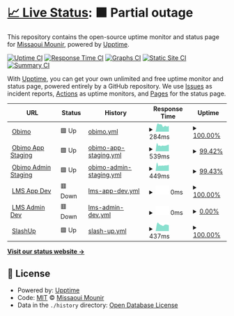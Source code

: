 # [📈 Live Status](https://blastillroid.github.io/slashuptime): <!--live status--> **🟧 Partial outage**

This repository contains the open-source uptime monitor and status page for [Missaoui Mounir](https://blastillroid.github.io/slashuptime), powered by [Upptime](https://github.com/upptime/upptime).

[![Uptime CI](https://github.com/blastillroid/slashuptime/workflows/Uptime%20CI/badge.svg)](https://github.com/blastillroid/slashuptime/actions?query=workflow%3A%22Uptime+CI%22)
[![Response Time CI](https://github.com/blastillroid/slashuptime/workflows/Response%20Time%20CI/badge.svg)](https://github.com/blastillroid/slashuptime/actions?query=workflow%3A%22Response+Time+CI%22)
[![Graphs CI](https://github.com/blastillroid/slashuptime/workflows/Graphs%20CI/badge.svg)](https://github.com/blastillroid/slashuptime/actions?query=workflow%3A%22Graphs+CI%22)
[![Static Site CI](https://github.com/blastillroid/slashuptime/workflows/Static%20Site%20CI/badge.svg)](https://github.com/blastillroid/slashuptime/actions?query=workflow%3A%22Static+Site+CI%22)
[![Summary CI](https://github.com/blastillroid/slashuptime/workflows/Summary%20CI/badge.svg)](https://github.com/blastillroid/slashuptime/actions?query=workflow%3A%22Summary+CI%22)

With [Upptime](https://upptime.js.org), you can get your own unlimited and free uptime monitor and status page, powered entirely by a GitHub repository. We use [Issues](https://github.com/blastillroid/slashuptime/issues) as incident reports, [Actions](https://github.com/blastillroid/slashuptime/actions) as uptime monitors, and [Pages](https://blastillroid.github.io/slashuptime) for the status page.

<!--start: status pages-->
<!-- This summary is generated by Upptime (https://github.com/upptime/upptime) -->
<!-- Do not edit this manually, your changes will be overwritten -->
<!-- prettier-ignore -->
| URL | Status | History | Response Time | Uptime |
| --- | ------ | ------- | ------------- | ------ |
| <img alt="" src="https://favicons.githubusercontent.com/obimo.io" height="13"> [Obimo](https://obimo.io) | 🟩 Up | [obimo.yml](https://github.com/BlastillROID/slashuptime/commits/HEAD/history/obimo.yml) | <details><summary><img alt="Response time graph" src="./graphs/obimo/response-time-week.png" height="20"> 284ms</summary><br><a href="https://upptime.slashup.studio/history/obimo"><img alt="Response time 347" src="https://img.shields.io/endpoint?url=https%3A%2F%2Fraw.githubusercontent.com%2FBlastillROID%2Fslashuptime%2FHEAD%2Fapi%2Fobimo%2Fresponse-time.json"></a><br><a href="https://upptime.slashup.studio/history/obimo"><img alt="24-hour response time 256" src="https://img.shields.io/endpoint?url=https%3A%2F%2Fraw.githubusercontent.com%2FBlastillROID%2Fslashuptime%2FHEAD%2Fapi%2Fobimo%2Fresponse-time-day.json"></a><br><a href="https://upptime.slashup.studio/history/obimo"><img alt="7-day response time 284" src="https://img.shields.io/endpoint?url=https%3A%2F%2Fraw.githubusercontent.com%2FBlastillROID%2Fslashuptime%2FHEAD%2Fapi%2Fobimo%2Fresponse-time-week.json"></a><br><a href="https://upptime.slashup.studio/history/obimo"><img alt="30-day response time 273" src="https://img.shields.io/endpoint?url=https%3A%2F%2Fraw.githubusercontent.com%2FBlastillROID%2Fslashuptime%2FHEAD%2Fapi%2Fobimo%2Fresponse-time-month.json"></a><br><a href="https://upptime.slashup.studio/history/obimo"><img alt="1-year response time 347" src="https://img.shields.io/endpoint?url=https%3A%2F%2Fraw.githubusercontent.com%2FBlastillROID%2Fslashuptime%2FHEAD%2Fapi%2Fobimo%2Fresponse-time-year.json"></a></details> | <details><summary><a href="https://upptime.slashup.studio/history/obimo">100.00%</a></summary><a href="https://upptime.slashup.studio/history/obimo"><img alt="All-time uptime 99.98%" src="https://img.shields.io/endpoint?url=https%3A%2F%2Fraw.githubusercontent.com%2FBlastillROID%2Fslashuptime%2FHEAD%2Fapi%2Fobimo%2Fuptime.json"></a><br><a href="https://upptime.slashup.studio/history/obimo"><img alt="24-hour uptime 100.00%" src="https://img.shields.io/endpoint?url=https%3A%2F%2Fraw.githubusercontent.com%2FBlastillROID%2Fslashuptime%2FHEAD%2Fapi%2Fobimo%2Fuptime-day.json"></a><br><a href="https://upptime.slashup.studio/history/obimo"><img alt="7-day uptime 100.00%" src="https://img.shields.io/endpoint?url=https%3A%2F%2Fraw.githubusercontent.com%2FBlastillROID%2Fslashuptime%2FHEAD%2Fapi%2Fobimo%2Fuptime-week.json"></a><br><a href="https://upptime.slashup.studio/history/obimo"><img alt="30-day uptime 99.95%" src="https://img.shields.io/endpoint?url=https%3A%2F%2Fraw.githubusercontent.com%2FBlastillROID%2Fslashuptime%2FHEAD%2Fapi%2Fobimo%2Fuptime-month.json"></a><br><a href="https://upptime.slashup.studio/history/obimo"><img alt="1-year uptime 99.98%" src="https://img.shields.io/endpoint?url=https%3A%2F%2Fraw.githubusercontent.com%2FBlastillROID%2Fslashuptime%2FHEAD%2Fapi%2Fobimo%2Fuptime-year.json"></a></details>
| <img alt="" src="https://favicons.githubusercontent.com/app.uat.obimo.io" height="13"> [Obimo App Staging](https://app.uat.obimo.io) | 🟩 Up | [obimo-app-staging.yml](https://github.com/BlastillROID/slashuptime/commits/HEAD/history/obimo-app-staging.yml) | <details><summary><img alt="Response time graph" src="./graphs/obimo-app-staging/response-time-week.png" height="20"> 539ms</summary><br><a href="https://upptime.slashup.studio/history/obimo-app-staging"><img alt="Response time 486" src="https://img.shields.io/endpoint?url=https%3A%2F%2Fraw.githubusercontent.com%2FBlastillROID%2Fslashuptime%2FHEAD%2Fapi%2Fobimo-app-staging%2Fresponse-time.json"></a><br><a href="https://upptime.slashup.studio/history/obimo-app-staging"><img alt="24-hour response time 607" src="https://img.shields.io/endpoint?url=https%3A%2F%2Fraw.githubusercontent.com%2FBlastillROID%2Fslashuptime%2FHEAD%2Fapi%2Fobimo-app-staging%2Fresponse-time-day.json"></a><br><a href="https://upptime.slashup.studio/history/obimo-app-staging"><img alt="7-day response time 539" src="https://img.shields.io/endpoint?url=https%3A%2F%2Fraw.githubusercontent.com%2FBlastillROID%2Fslashuptime%2FHEAD%2Fapi%2Fobimo-app-staging%2Fresponse-time-week.json"></a><br><a href="https://upptime.slashup.studio/history/obimo-app-staging"><img alt="30-day response time 494" src="https://img.shields.io/endpoint?url=https%3A%2F%2Fraw.githubusercontent.com%2FBlastillROID%2Fslashuptime%2FHEAD%2Fapi%2Fobimo-app-staging%2Fresponse-time-month.json"></a><br><a href="https://upptime.slashup.studio/history/obimo-app-staging"><img alt="1-year response time 486" src="https://img.shields.io/endpoint?url=https%3A%2F%2Fraw.githubusercontent.com%2FBlastillROID%2Fslashuptime%2FHEAD%2Fapi%2Fobimo-app-staging%2Fresponse-time-year.json"></a></details> | <details><summary><a href="https://upptime.slashup.studio/history/obimo-app-staging">99.42%</a></summary><a href="https://upptime.slashup.studio/history/obimo-app-staging"><img alt="All-time uptime 99.97%" src="https://img.shields.io/endpoint?url=https%3A%2F%2Fraw.githubusercontent.com%2FBlastillROID%2Fslashuptime%2FHEAD%2Fapi%2Fobimo-app-staging%2Fuptime.json"></a><br><a href="https://upptime.slashup.studio/history/obimo-app-staging"><img alt="24-hour uptime 97.16%" src="https://img.shields.io/endpoint?url=https%3A%2F%2Fraw.githubusercontent.com%2FBlastillROID%2Fslashuptime%2FHEAD%2Fapi%2Fobimo-app-staging%2Fuptime-day.json"></a><br><a href="https://upptime.slashup.studio/history/obimo-app-staging"><img alt="7-day uptime 99.42%" src="https://img.shields.io/endpoint?url=https%3A%2F%2Fraw.githubusercontent.com%2FBlastillROID%2Fslashuptime%2FHEAD%2Fapi%2Fobimo-app-staging%2Fuptime-week.json"></a><br><a href="https://upptime.slashup.studio/history/obimo-app-staging"><img alt="30-day uptime 99.87%" src="https://img.shields.io/endpoint?url=https%3A%2F%2Fraw.githubusercontent.com%2FBlastillROID%2Fslashuptime%2FHEAD%2Fapi%2Fobimo-app-staging%2Fuptime-month.json"></a><br><a href="https://upptime.slashup.studio/history/obimo-app-staging"><img alt="1-year uptime 99.97%" src="https://img.shields.io/endpoint?url=https%3A%2F%2Fraw.githubusercontent.com%2FBlastillROID%2Fslashuptime%2FHEAD%2Fapi%2Fobimo-app-staging%2Fuptime-year.json"></a></details>
| <img alt="" src="https://favicons.githubusercontent.com/admin.uat.obimo.io" height="13"> [Obimo Admin Staging](https://admin.uat.obimo.io) | 🟩 Up | [obimo-admin-staging.yml](https://github.com/BlastillROID/slashuptime/commits/HEAD/history/obimo-admin-staging.yml) | <details><summary><img alt="Response time graph" src="./graphs/obimo-admin-staging/response-time-week.png" height="20"> 449ms</summary><br><a href="https://upptime.slashup.studio/history/obimo-admin-staging"><img alt="Response time 457" src="https://img.shields.io/endpoint?url=https%3A%2F%2Fraw.githubusercontent.com%2FBlastillROID%2Fslashuptime%2FHEAD%2Fapi%2Fobimo-admin-staging%2Fresponse-time.json"></a><br><a href="https://upptime.slashup.studio/history/obimo-admin-staging"><img alt="24-hour response time 461" src="https://img.shields.io/endpoint?url=https%3A%2F%2Fraw.githubusercontent.com%2FBlastillROID%2Fslashuptime%2FHEAD%2Fapi%2Fobimo-admin-staging%2Fresponse-time-day.json"></a><br><a href="https://upptime.slashup.studio/history/obimo-admin-staging"><img alt="7-day response time 449" src="https://img.shields.io/endpoint?url=https%3A%2F%2Fraw.githubusercontent.com%2FBlastillROID%2Fslashuptime%2FHEAD%2Fapi%2Fobimo-admin-staging%2Fresponse-time-week.json"></a><br><a href="https://upptime.slashup.studio/history/obimo-admin-staging"><img alt="30-day response time 442" src="https://img.shields.io/endpoint?url=https%3A%2F%2Fraw.githubusercontent.com%2FBlastillROID%2Fslashuptime%2FHEAD%2Fapi%2Fobimo-admin-staging%2Fresponse-time-month.json"></a><br><a href="https://upptime.slashup.studio/history/obimo-admin-staging"><img alt="1-year response time 457" src="https://img.shields.io/endpoint?url=https%3A%2F%2Fraw.githubusercontent.com%2FBlastillROID%2Fslashuptime%2FHEAD%2Fapi%2Fobimo-admin-staging%2Fresponse-time-year.json"></a></details> | <details><summary><a href="https://upptime.slashup.studio/history/obimo-admin-staging">99.43%</a></summary><a href="https://upptime.slashup.studio/history/obimo-admin-staging"><img alt="All-time uptime 99.97%" src="https://img.shields.io/endpoint?url=https%3A%2F%2Fraw.githubusercontent.com%2FBlastillROID%2Fslashuptime%2FHEAD%2Fapi%2Fobimo-admin-staging%2Fuptime.json"></a><br><a href="https://upptime.slashup.studio/history/obimo-admin-staging"><img alt="24-hour uptime 97.16%" src="https://img.shields.io/endpoint?url=https%3A%2F%2Fraw.githubusercontent.com%2FBlastillROID%2Fslashuptime%2FHEAD%2Fapi%2Fobimo-admin-staging%2Fuptime-day.json"></a><br><a href="https://upptime.slashup.studio/history/obimo-admin-staging"><img alt="7-day uptime 99.43%" src="https://img.shields.io/endpoint?url=https%3A%2F%2Fraw.githubusercontent.com%2FBlastillROID%2Fslashuptime%2FHEAD%2Fapi%2Fobimo-admin-staging%2Fuptime-week.json"></a><br><a href="https://upptime.slashup.studio/history/obimo-admin-staging"><img alt="30-day uptime 99.87%" src="https://img.shields.io/endpoint?url=https%3A%2F%2Fraw.githubusercontent.com%2FBlastillROID%2Fslashuptime%2FHEAD%2Fapi%2Fobimo-admin-staging%2Fuptime-month.json"></a><br><a href="https://upptime.slashup.studio/history/obimo-admin-staging"><img alt="1-year uptime 99.97%" src="https://img.shields.io/endpoint?url=https%3A%2F%2Fraw.githubusercontent.com%2FBlastillROID%2Fslashuptime%2FHEAD%2Fapi%2Fobimo-admin-staging%2Fuptime-year.json"></a></details>
| <img alt="" src="https://favicons.githubusercontent.com/app.dev.lms.slashup.studio" height="13"> [LMS App Dev](https://app.dev.lms.slashup.studio) | 🟥 Down | [lms-app-dev.yml](https://github.com/BlastillROID/slashuptime/commits/HEAD/history/lms-app-dev.yml) | <details><summary><img alt="Response time graph" src="./graphs/lms-app-dev/response-time-week.png" height="20"> 0ms</summary><br><a href="https://upptime.slashup.studio/history/lms-app-dev"><img alt="Response time 415" src="https://img.shields.io/endpoint?url=https%3A%2F%2Fraw.githubusercontent.com%2FBlastillROID%2Fslashuptime%2FHEAD%2Fapi%2Flms-app-dev%2Fresponse-time.json"></a><br><a href="https://upptime.slashup.studio/history/lms-app-dev"><img alt="24-hour response time 0" src="https://img.shields.io/endpoint?url=https%3A%2F%2Fraw.githubusercontent.com%2FBlastillROID%2Fslashuptime%2FHEAD%2Fapi%2Flms-app-dev%2Fresponse-time-day.json"></a><br><a href="https://upptime.slashup.studio/history/lms-app-dev"><img alt="7-day response time 0" src="https://img.shields.io/endpoint?url=https%3A%2F%2Fraw.githubusercontent.com%2FBlastillROID%2Fslashuptime%2FHEAD%2Fapi%2Flms-app-dev%2Fresponse-time-week.json"></a><br><a href="https://upptime.slashup.studio/history/lms-app-dev"><img alt="30-day response time 0" src="https://img.shields.io/endpoint?url=https%3A%2F%2Fraw.githubusercontent.com%2FBlastillROID%2Fslashuptime%2FHEAD%2Fapi%2Flms-app-dev%2Fresponse-time-month.json"></a><br><a href="https://upptime.slashup.studio/history/lms-app-dev"><img alt="1-year response time 415" src="https://img.shields.io/endpoint?url=https%3A%2F%2Fraw.githubusercontent.com%2FBlastillROID%2Fslashuptime%2FHEAD%2Fapi%2Flms-app-dev%2Fresponse-time-year.json"></a></details> | <details><summary><a href="https://upptime.slashup.studio/history/lms-app-dev">100.00%</a></summary><a href="https://upptime.slashup.studio/history/lms-app-dev"><img alt="All-time uptime 100.00%" src="https://img.shields.io/endpoint?url=https%3A%2F%2Fraw.githubusercontent.com%2FBlastillROID%2Fslashuptime%2FHEAD%2Fapi%2Flms-app-dev%2Fuptime.json"></a><br><a href="https://upptime.slashup.studio/history/lms-app-dev"><img alt="24-hour uptime 100.00%" src="https://img.shields.io/endpoint?url=https%3A%2F%2Fraw.githubusercontent.com%2FBlastillROID%2Fslashuptime%2FHEAD%2Fapi%2Flms-app-dev%2Fuptime-day.json"></a><br><a href="https://upptime.slashup.studio/history/lms-app-dev"><img alt="7-day uptime 100.00%" src="https://img.shields.io/endpoint?url=https%3A%2F%2Fraw.githubusercontent.com%2FBlastillROID%2Fslashuptime%2FHEAD%2Fapi%2Flms-app-dev%2Fuptime-week.json"></a><br><a href="https://upptime.slashup.studio/history/lms-app-dev"><img alt="30-day uptime 100.00%" src="https://img.shields.io/endpoint?url=https%3A%2F%2Fraw.githubusercontent.com%2FBlastillROID%2Fslashuptime%2FHEAD%2Fapi%2Flms-app-dev%2Fuptime-month.json"></a><br><a href="https://upptime.slashup.studio/history/lms-app-dev"><img alt="1-year uptime 100.00%" src="https://img.shields.io/endpoint?url=https%3A%2F%2Fraw.githubusercontent.com%2FBlastillROID%2Fslashuptime%2FHEAD%2Fapi%2Flms-app-dev%2Fuptime-year.json"></a></details>
| <img alt="" src="https://favicons.githubusercontent.com/admin.dev.lms.slashup.studio" height="13"> [LMS Admin Dev](https://admin.dev.lms.slashup.studio) | 🟥 Down | [lms-admin-dev.yml](https://github.com/BlastillROID/slashuptime/commits/HEAD/history/lms-admin-dev.yml) | <details><summary><img alt="Response time graph" src="./graphs/lms-admin-dev/response-time-week.png" height="20"> 0ms</summary><br><a href="https://upptime.slashup.studio/history/lms-admin-dev"><img alt="Response time 417" src="https://img.shields.io/endpoint?url=https%3A%2F%2Fraw.githubusercontent.com%2FBlastillROID%2Fslashuptime%2FHEAD%2Fapi%2Flms-admin-dev%2Fresponse-time.json"></a><br><a href="https://upptime.slashup.studio/history/lms-admin-dev"><img alt="24-hour response time 0" src="https://img.shields.io/endpoint?url=https%3A%2F%2Fraw.githubusercontent.com%2FBlastillROID%2Fslashuptime%2FHEAD%2Fapi%2Flms-admin-dev%2Fresponse-time-day.json"></a><br><a href="https://upptime.slashup.studio/history/lms-admin-dev"><img alt="7-day response time 0" src="https://img.shields.io/endpoint?url=https%3A%2F%2Fraw.githubusercontent.com%2FBlastillROID%2Fslashuptime%2FHEAD%2Fapi%2Flms-admin-dev%2Fresponse-time-week.json"></a><br><a href="https://upptime.slashup.studio/history/lms-admin-dev"><img alt="30-day response time 0" src="https://img.shields.io/endpoint?url=https%3A%2F%2Fraw.githubusercontent.com%2FBlastillROID%2Fslashuptime%2FHEAD%2Fapi%2Flms-admin-dev%2Fresponse-time-month.json"></a><br><a href="https://upptime.slashup.studio/history/lms-admin-dev"><img alt="1-year response time 417" src="https://img.shields.io/endpoint?url=https%3A%2F%2Fraw.githubusercontent.com%2FBlastillROID%2Fslashuptime%2FHEAD%2Fapi%2Flms-admin-dev%2Fresponse-time-year.json"></a></details> | <details><summary><a href="https://upptime.slashup.studio/history/lms-admin-dev">0.00%</a></summary><a href="https://upptime.slashup.studio/history/lms-admin-dev"><img alt="All-time uptime 26.80%" src="https://img.shields.io/endpoint?url=https%3A%2F%2Fraw.githubusercontent.com%2FBlastillROID%2Fslashuptime%2FHEAD%2Fapi%2Flms-admin-dev%2Fuptime.json"></a><br><a href="https://upptime.slashup.studio/history/lms-admin-dev"><img alt="24-hour uptime 0.00%" src="https://img.shields.io/endpoint?url=https%3A%2F%2Fraw.githubusercontent.com%2FBlastillROID%2Fslashuptime%2FHEAD%2Fapi%2Flms-admin-dev%2Fuptime-day.json"></a><br><a href="https://upptime.slashup.studio/history/lms-admin-dev"><img alt="7-day uptime 0.00%" src="https://img.shields.io/endpoint?url=https%3A%2F%2Fraw.githubusercontent.com%2FBlastillROID%2Fslashuptime%2FHEAD%2Fapi%2Flms-admin-dev%2Fuptime-week.json"></a><br><a href="https://upptime.slashup.studio/history/lms-admin-dev"><img alt="30-day uptime 0.00%" src="https://img.shields.io/endpoint?url=https%3A%2F%2Fraw.githubusercontent.com%2FBlastillROID%2Fslashuptime%2FHEAD%2Fapi%2Flms-admin-dev%2Fuptime-month.json"></a><br><a href="https://upptime.slashup.studio/history/lms-admin-dev"><img alt="1-year uptime 26.80%" src="https://img.shields.io/endpoint?url=https%3A%2F%2Fraw.githubusercontent.com%2FBlastillROID%2Fslashuptime%2FHEAD%2Fapi%2Flms-admin-dev%2Fuptime-year.json"></a></details>
| <img alt="" src="https://favicons.githubusercontent.com/slashup.studio" height="13"> [SlashUp](https://slashup.studio) | 🟩 Up | [slash-up.yml](https://github.com/BlastillROID/slashuptime/commits/HEAD/history/slash-up.yml) | <details><summary><img alt="Response time graph" src="./graphs/slash-up/response-time-week.png" height="20"> 437ms</summary><br><a href="https://upptime.slashup.studio/history/slash-up"><img alt="Response time 472" src="https://img.shields.io/endpoint?url=https%3A%2F%2Fraw.githubusercontent.com%2FBlastillROID%2Fslashuptime%2FHEAD%2Fapi%2Fslash-up%2Fresponse-time.json"></a><br><a href="https://upptime.slashup.studio/history/slash-up"><img alt="24-hour response time 393" src="https://img.shields.io/endpoint?url=https%3A%2F%2Fraw.githubusercontent.com%2FBlastillROID%2Fslashuptime%2FHEAD%2Fapi%2Fslash-up%2Fresponse-time-day.json"></a><br><a href="https://upptime.slashup.studio/history/slash-up"><img alt="7-day response time 437" src="https://img.shields.io/endpoint?url=https%3A%2F%2Fraw.githubusercontent.com%2FBlastillROID%2Fslashuptime%2FHEAD%2Fapi%2Fslash-up%2Fresponse-time-week.json"></a><br><a href="https://upptime.slashup.studio/history/slash-up"><img alt="30-day response time 447" src="https://img.shields.io/endpoint?url=https%3A%2F%2Fraw.githubusercontent.com%2FBlastillROID%2Fslashuptime%2FHEAD%2Fapi%2Fslash-up%2Fresponse-time-month.json"></a><br><a href="https://upptime.slashup.studio/history/slash-up"><img alt="1-year response time 472" src="https://img.shields.io/endpoint?url=https%3A%2F%2Fraw.githubusercontent.com%2FBlastillROID%2Fslashuptime%2FHEAD%2Fapi%2Fslash-up%2Fresponse-time-year.json"></a></details> | <details><summary><a href="https://upptime.slashup.studio/history/slash-up">100.00%</a></summary><a href="https://upptime.slashup.studio/history/slash-up"><img alt="All-time uptime 99.96%" src="https://img.shields.io/endpoint?url=https%3A%2F%2Fraw.githubusercontent.com%2FBlastillROID%2Fslashuptime%2FHEAD%2Fapi%2Fslash-up%2Fuptime.json"></a><br><a href="https://upptime.slashup.studio/history/slash-up"><img alt="24-hour uptime 100.00%" src="https://img.shields.io/endpoint?url=https%3A%2F%2Fraw.githubusercontent.com%2FBlastillROID%2Fslashuptime%2FHEAD%2Fapi%2Fslash-up%2Fuptime-day.json"></a><br><a href="https://upptime.slashup.studio/history/slash-up"><img alt="7-day uptime 100.00%" src="https://img.shields.io/endpoint?url=https%3A%2F%2Fraw.githubusercontent.com%2FBlastillROID%2Fslashuptime%2FHEAD%2Fapi%2Fslash-up%2Fuptime-week.json"></a><br><a href="https://upptime.slashup.studio/history/slash-up"><img alt="30-day uptime 100.00%" src="https://img.shields.io/endpoint?url=https%3A%2F%2Fraw.githubusercontent.com%2FBlastillROID%2Fslashuptime%2FHEAD%2Fapi%2Fslash-up%2Fuptime-month.json"></a><br><a href="https://upptime.slashup.studio/history/slash-up"><img alt="1-year uptime 99.96%" src="https://img.shields.io/endpoint?url=https%3A%2F%2Fraw.githubusercontent.com%2FBlastillROID%2Fslashuptime%2FHEAD%2Fapi%2Fslash-up%2Fuptime-year.json"></a></details>

<!--end: status pages-->

[**Visit our status website →**](https://blastillroid.github.io/slashuptime)

## 📄 License

- Powered by: [Upptime](https://github.com/upptime/upptime)
- Code: [MIT](./LICENSE) © [Missaoui Mounir](https://blastillroid.github.io/slashuptime)
- Data in the `./history` directory: [Open Database License](https://opendatacommons.org/licenses/odbl/1-0/)

